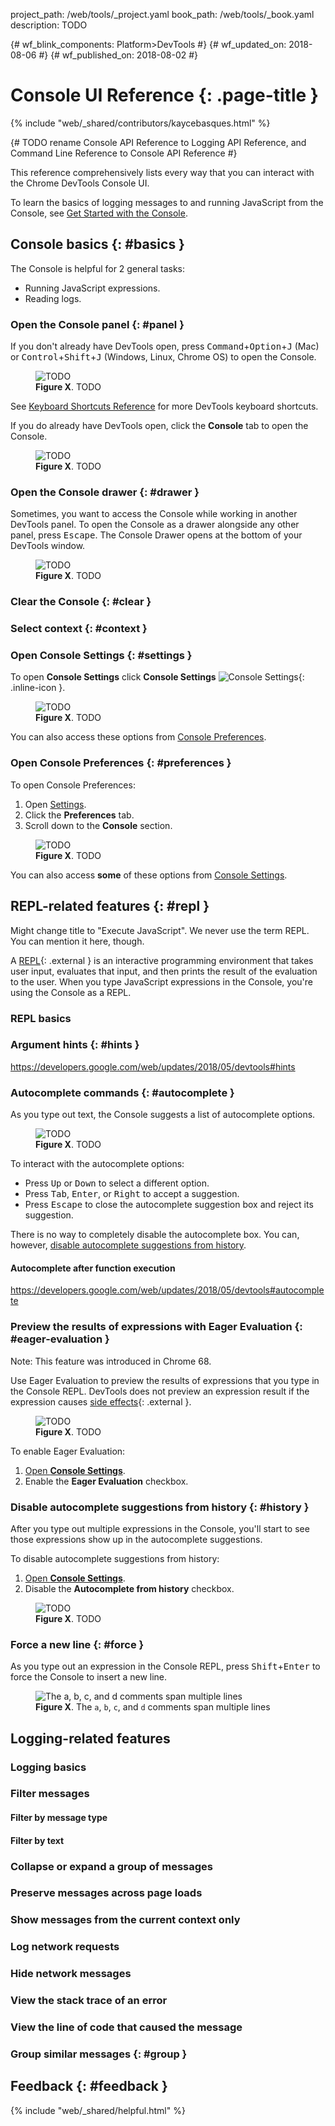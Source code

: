 project_path: /web/tools/_project.yaml
book_path: /web/tools/_book.yaml
description: TODO

{# wf_blink_components: Platform>DevTools #}
{# wf_updated_on: 2018-08-06 #}
{# wf_published_on: 2018-08-02 #}

# Console UI Reference {: .page-title }

{% include "web/_shared/contributors/kaycebasques.html" %}

{# TODO rename Console API Reference to Logging API Reference, and Command Line Reference to Console API Reference #}

This reference comprehensively lists every way that you can interact with the Chrome DevTools Console UI.

To learn the basics of logging messages to and running JavaScript from the Console, see
[Get Started with the Console](get-started).

## Console basics {: #basics }

The Console is helpful for 2 general tasks:

* Running JavaScript expressions.
* Reading logs.

### Open the Console panel {: #panel }

If you don't already have DevTools open, press <kbd>Command</kbd>+<kbd>Option</kbd>+<kbd>J</kbd> (Mac)
or <kbd>Control</kbd>+<kbd>Shift</kbd>+<kbd>J</kbd> (Windows, Linux, Chrome OS) to open the Console.

<figure>
  <img src="images/homepage.png" alt="TODO"/>
  <figcaption>
    <b>Figure X</b>. TODO
  </figcaption>
</figure>

See [Keyboard Shortcuts Reference][shortcuts] for more DevTools keyboard shortcuts.

[shortcuts]: /web/tools/chrome-devtools/shortcuts

If you do already have DevTools open, click the **Console** tab to open the Console.

<figure>
  <img src="images/console-tab.png" alt="TODO"/>
  <figcaption>
    <b>Figure X</b>. TODO
  </figcaption>
</figure>

### Open the Console drawer {: #drawer }

Sometimes, you want to access the Console while working in another DevTools panel. To open
the Console as a drawer alongside any other panel, press <kbd>Escape</kbd>. The Console Drawer
opens at the bottom of your DevTools window.

<figure>
  <img src="images/drawer.png" alt="TODO"/>
  <figcaption>
    <b>Figure X</b>. TODO
  </figcaption>
</figure>

### Clear the Console {: #clear }

### Select context {: #context }

### Open Console Settings {: #settings }

To open **Console Settings** click **Console Settings** ![Console Settings][settings]{: .inline-icon }.

[settings]: images/console-settings-button.png

<figure>
  <img src="images/console-settings-box.png" alt="TODO"/>
  <figcaption>
    <b>Figure X</b>. TODO
  </figcaption>
</figure>

You can also access these options from [Console Preferences](#preferences).

### Open Console Preferences {: #preferences }

To open Console Preferences:

1. Open [Settings](/web/tools/chrome-devtools/ui#settings).
1. Click the **Preferences** tab.
1. Scroll down to the **Console** section.

<figure>
  <img src="images/console-preferences.png" alt="TODO"/>
  <figcaption>
    <b>Figure X</b>. TODO
  </figcaption>
</figure>

You can also access **some** of these options from [Console Settings](#settings).

## REPL-related features {: #repl }

Might change title to "Execute JavaScript". We never use the term REPL. You can
mention it here, though.

A [REPL][REPL]{: .external } is an interactive programming environment that takes user
input, evaluates that input, and then prints the result of the evaluation to the user.
When you type JavaScript expressions in the Console, you're using the Console as a REPL.

[REPL]: https://en.wikipedia.org/wiki/Read%E2%80%93eval%E2%80%93print_loop

### REPL basics 

### Argument hints {: #hints }

https://developers.google.com/web/updates/2018/05/devtools#hints

### Autocomplete commands {: #autocomplete }

As you type out text, the Console suggests a list of autocomplete options.

<figure>
  <img src="images/autocomplete2.png" alt="TODO"/>
  <figcaption>
    <b>Figure X</b>. TODO
  </figcaption>
</figure>

To interact with the autocomplete options:

* Press <kbd>Up</kbd> or <kbd>Down</kbd> to select a different option.
* Press <kbd>Tab</kbd>, <kbd>Enter</kbd>, or <kbd>Right</kbd> to accept a suggestion.
* Press <kbd>Escape</kbd> to close the autocomplete suggestion box and reject its suggestion.

There is no way to completely disable the autocomplete box. You can, however, [disable
autocomplete suggestions from history](#history).

#### Autocomplete after function execution

https://developers.google.com/web/updates/2018/05/devtools#autocomplete

### Preview the results of expressions with Eager Evaluation {: #eager-evaluation }

Note: This feature was introduced in Chrome 68.

Use Eager Evaluation to preview the results of expressions that you type in the Console REPL.
DevTools does not preview an expression result if the expression causes
[side effects][effects]{: .external }.

[effects]: https://stackoverflow.com/a/8129277/1669860

<figure>
  <img src="images/eagereval.png" alt="TODO"/>
  <figcaption>
    <b>Figure X</b>. TODO
  </figcaption>
</figure>

To enable Eager Evaluation:

1. [Open **Console Settings**](#settings).
1. Enable the **Eager Evaluation** checkbox.

### Disable autocomplete suggestions from history {: #history }

After you type out multiple expressions in the Console, you'll start to see those expressions
show up in the autocomplete suggestions.

To disable autocomplete suggestions from history:

1. [Open **Console Settings**](#settings).
1. Disable the **Autocomplete from history** checkbox.

<figure>
  <img src="images/autocomplete-from-history.png" alt="TODO"/>
  <figcaption>
    <b>Figure X</b>. TODO
  </figcaption>
</figure>

### Force a new line {: #force }

As you type out an expression in the Console REPL, press <kbd>Shift</kbd>+<kbd>Enter</kbd>
to force the Console to insert a new line.

<figure>
  <img src="images/force.png"
       alt="The a, b, c, and d comments span multiple lines"/>
  <figcaption>
    <b>Figure X</b>. The <code>a</code>, <code>b</code>, <code>c</code>, and <code>d</code>
    comments span multiple lines
  </figcaption>
</figure>

## Logging-related features

### Logging basics 

### Filter messages

#### Filter by message type

#### Filter by text

### Collapse or expand a group of messages

### Preserve messages across page loads

### Show messages from the current context only

### Log network requests 

### Hide network messages 

### View the stack trace of an error

### View the line of code that caused the message

### Group similar messages {: #group }

## Feedback {: #feedback }

{% include "web/_shared/helpful.html" %}

